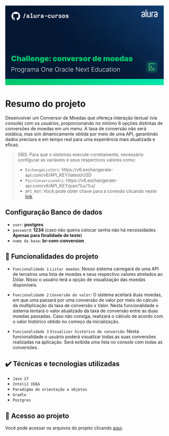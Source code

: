 ![Template Alura](https://raw.githubusercontent.com/matheusfy/conversor-de-moedas/main/Template/ThumbnailGitHub.png)


# Resumo do projeto
Desenvolver um Conversor de Moedas que ofereça interação textual (via console) com os usuários, proporcionando no mínimo 6 opções distintas de conversões de moedas em um menu. A taxa de conversão não será estática, mas sim dinamicamente obtida por meio de uma API, garantindo dados precisos e em tempo real para uma experiência mais atualizada e eficaz.

> OBS: Para que o sistemas execute corretamente, necessário configurar as variáveis e seus respectivos valores como:
> - `ExchangeListUri`:  https<nolink>://v6.exchangerate-api.com/v6/API_KEY/latest/USD
> - `PairConversionUri`: https<nolink>://v6.exchangerate-api.com/v6/API_KEY/pair/%s/%s/
> - `API_KEY`: Você pode obter chave para a conexão clicando neste [link](https://app.exchangerate-api.com/dashboard)

## Configuração Banco de dados

- `user`: **postgres**
- `password`: **1234** (caso não queira colocar senha não há necessidades **Apenas para finalidade de teste**)
- `nome da base`: **br-com-conversion**

## 🔨 Funcionalidades do projeto

- `Funcionalidade 1` `Listar moedas`: Nosso sistema carregará de uma API de terceiros uma lista de moedas e seus respectivo valores atrelados ao Dólar. Nisso o usuário terá a opção de visualização das moedas disponíveis.
  
- `Funcionalidade 2` `Conversão do valor`: O sistema aceitará duas moedas, em que uma passará por uma conversão de valor por meio do calculo da multiplicação da taxa de conversão x Valor. Nesta funcionalidade o sistema tentará o valor atualizado da taxa de conversão entre as duas moedas passadas. Caso não consiga, realizará o cálculo de acordo com o valor histórico obtido no começo da inicialização.

- `Funcionalidade 3` `Visualizar histórico de conversão`: Nesta funcionalidade o usuário poderá visualizar todas as suas conversões realizadas na aplicação. Será exibida uma lista no console com todas as conversões.
  
## ✔️ Técnicas e tecnologias utilizadas

- ``Java 17``
- ``InteliJ IDEA``
- ``Paradigma de orientação a objetos``
- ``Gradle``
- ``Postgres``

## 📁 Acesso ao projeto
Você pode acessar os arquivos do projeto clicando [aqui](https://github.com/matheusfy/conversor-de-moedas/tree/main/src/main/java/br/com).
